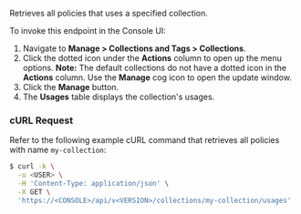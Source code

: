 Retrieves all policies that uses a specified collection.

To invoke this endpoint in the Console UI:

1. Navigate to **Manage > Collections and Tags > Collections**.
2. Click the dotted icon under the **Actions** column to open up the menu options. **Note:** The default collections do not have a dotted icon in the **Actions** column. Use the **Manage** cog icon to open the update window.
3. Click the **Manage** button. 
4. The **Usages** table displays the collection's usages.

### cURL Request

Refer to the following example cURL command that retrieves all policies with name `my-collection`:

```bash
$ curl -k \
  -u <USER> \
  -H 'Content-Type: application/json' \
  -X GET \
  'https://<CONSOLE>/api/v<VERSION>/collections/my-collection/usages'
```
